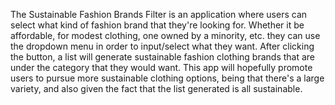 The Sustainable Fashion Brands Filter is an application where users can select what kind of fashion brand that they're looking for. Whether it be affordable, for modest clothing, one owned by a minority, etc. they can use the dropdown menu in order to input/select what they want. After clicking the button, a list will generate sustainable fashion clothing brands that are under the category that they would want. This app will hopefully promote users to pursue more sustainable clothing options, being that there's a large variety, and also given the fact that the list generated is all sustainable.
